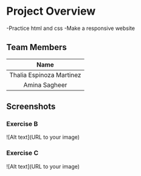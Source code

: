 # Project Overview
-Practice html and css 
-Make a responsive website 

## Team Members
|Name|
|:---:|
|Thalia Espinoza Martinez|
|      Amina Sagheer     |



## Screenshots

### Exercise B
![Alt text](URL to your image)

### Exercise C
![Alt text](URL to your image)